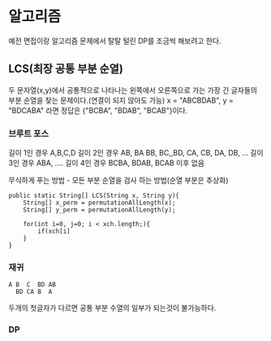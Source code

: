 # 알고리즘
예전 면접이랑 알고리즘 문제에서 탈탈 털린 DP를 조금씩 해보려고 한다.

## LCS(최장 공통 부분 순열)
두 문자열(x,y)에서 공통적으로 나타나는 왼쪽에서 오른쪽으로 가는 가장 긴 글자들의 부분 순열을 찾는 문제이다.(연결이 되지 않아도 가능)
x = "ABCBDAB", y = "BDCABA" 라면 정답은 {"BCBA", "BDAB", "BCAB"}이다.

### 브루트 포스
길이 1인 경우 A,B,C,D
길이 2인 경우 AB, BA BB, BC,,BD, CA, CB, DA, DB, ...
길이 3인 경우 ABA, ....
길이 4인 경우 BCBA, BDAB, BCAB
이후 없음

무식하게 푸는 방법 - 모든 부분 순열을 검사 하는 방법(순열 부분은 추상화)
```
public static String[] LCS(String x, String y){
    String[] x_perm = permutationAllLength(x);
    String[] y_perm = permutationAllLength(y);

    for(int i=0, j=0; i < xch.length;){
        if(xch[i] 
    }
}
```
### 재귀
```
A B  C  BD AB
  BD CA B  A
```
두개의 첫글자가 다르면 공통 부분 수열의 일부가 되는것이 불가능하다.
### DP